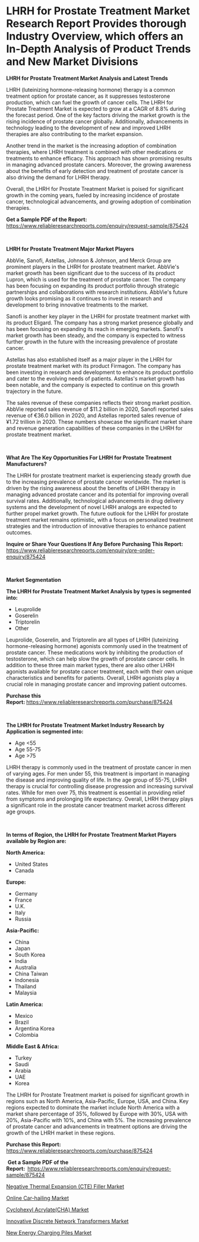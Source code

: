 <p><h1>LHRH for Prostate Treatment Market Research Report Provides thorough Industry Overview, which offers an In-Depth Analysis of Product Trends and New Market Divisions</h1></p><p><strong>LHRH for Prostate Treatment Market Analysis and Latest Trends</strong></p>
<p><p>LHRH (luteinizing hormone-releasing hormone) therapy is a common treatment option for prostate cancer, as it suppresses testosterone production, which can fuel the growth of cancer cells. The LHRH for Prostate Treatment Market is expected to grow at a CAGR of 8.8% during the forecast period. One of the key factors driving the market growth is the rising incidence of prostate cancer globally. Additionally, advancements in technology leading to the development of new and improved LHRH therapies are also contributing to the market expansion.</p><p>Another trend in the market is the increasing adoption of combination therapies, where LHRH treatment is combined with other medications or treatments to enhance efficacy. This approach has shown promising results in managing advanced prostate cancers. Moreover, the growing awareness about the benefits of early detection and treatment of prostate cancer is also driving the demand for LHRH therapy.</p><p>Overall, the LHRH for Prostate Treatment Market is poised for significant growth in the coming years, fueled by increasing incidence of prostate cancer, technological advancements, and growing adoption of combination therapies.</p></p>
<p><strong>Get a Sample PDF of the Report:&nbsp;</strong> <a href="https://www.reliableresearchreports.com/enquiry/request-sample/875424">https://www.reliableresearchreports.com/enquiry/request-sample/875424</a></p>
<p>&nbsp;</p>
<p><strong>LHRH for Prostate Treatment Major Market Players</strong></p>
<p><p>AbbVie, Sanofi, Astellas, Johnson & Johnson, and Merck Group are prominent players in the LHRH for prostate treatment market. AbbVie's market growth has been significant due to the success of its product Lupron, which is used for the treatment of prostate cancer. The company has been focusing on expanding its product portfolio through strategic partnerships and collaborations with research institutions. AbbVie's future growth looks promising as it continues to invest in research and development to bring innovative treatments to the market.</p><p>Sanofi is another key player in the LHRH for prostate treatment market with its product Eligard. The company has a strong market presence globally and has been focusing on expanding its reach in emerging markets. Sanofi's market growth has been steady, and the company is expected to witness further growth in the future with the increasing prevalence of prostate cancer.</p><p>Astellas has also established itself as a major player in the LHRH for prostate treatment market with its product Firmagon. The company has been investing in research and development to enhance its product portfolio and cater to the evolving needs of patients. Astellas's market growth has been notable, and the company is expected to continue on this growth trajectory in the future.</p><p>The sales revenue of these companies reflects their strong market position. AbbVie reported sales revenue of $11.2 billion in 2020, Sanofi reported sales revenue of €36.0 billion in 2020, and Astellas reported sales revenue of ¥1.72 trillion in 2020. These numbers showcase the significant market share and revenue generation capabilities of these companies in the LHRH for prostate treatment market.</p></p>
<p>&nbsp;</p>
<p><strong>What Are The Key Opportunities For LHRH for Prostate Treatment Manufacturers?</strong></p>
<p><p>The LHRH for prostate treatment market is experiencing steady growth due to the increasing prevalence of prostate cancer worldwide. The market is driven by the rising awareness about the benefits of LHRH therapy in managing advanced prostate cancer and its potential for improving overall survival rates. Additionally, technological advancements in drug delivery systems and the development of novel LHRH analogs are expected to further propel market growth. The future outlook for the LHRH for prostate treatment market remains optimistic, with a focus on personalized treatment strategies and the introduction of innovative therapies to enhance patient outcomes.</p></p>
<p><strong>Inquire or Share Your Questions If Any Before Purchasing This Report:</strong> <a href="https://www.reliableresearchreports.com/enquiry/pre-order-enquiry/875424">https://www.reliableresearchreports.com/enquiry/pre-order-enquiry/875424</a></p>
<p>&nbsp;</p>
<p><strong>Market Segmentation</strong></p>
<p><strong>The LHRH for Prostate Treatment Market Analysis by types is segmented into:</strong></p>
<p><ul><li>Leuprolide</li><li>Goserelin</li><li>Triptorelin</li><li>Other</li></ul></p>
<p><p>Leuprolide, Goserelin, and Triptorelin are all types of LHRH (luteinizing hormone-releasing hormone) agonists commonly used in the treatment of prostate cancer. These medications work by inhibiting the production of testosterone, which can help slow the growth of prostate cancer cells. In addition to these three main market types, there are also other LHRH agonists available for prostate cancer treatment, each with their own unique characteristics and benefits for patients. Overall, LHRH agonists play a crucial role in managing prostate cancer and improving patient outcomes.</p></p>
<p><strong>Purchase this Report:&nbsp;</strong><a href="https://www.reliableresearchreports.com/purchase/875424">https://www.reliableresearchreports.com/purchase/875424</a></p>
<p>&nbsp;</p>
<p><strong>The LHRH for Prostate Treatment Market Industry Research by Application is segmented into:</strong></p>
<p><ul><li>Age <55</li><li>Age 55-75</li><li>Age >75</li></ul></p>
<p><p>LHRH therapy is commonly used in the treatment of prostate cancer in men of varying ages. For men under 55, this treatment is important in managing the disease and improving quality of life. In the age group of 55-75, LHRH therapy is crucial for controlling disease progression and increasing survival rates. While for men over 75, this treatment is essential in providing relief from symptoms and prolonging life expectancy. Overall, LHRH therapy plays a significant role in the prostate cancer treatment market across different age groups.</p></p>
<p>&nbsp;</p>
<p><strong>In terms of Region, the LHRH for Prostate Treatment Market Players available by Region are:</strong></p>
<p>
    <p> <strong> North America: </strong>
        <ul>
            <li>United States</li>
            <li>Canada</li>
        </ul>
        </p> 
    <p> <strong> Europe: </strong>
        <ul>
            <li>Germany</li>
            <li>France</li>
            <li>U.K.</li>
            <li>Italy</li>
            <li>Russia</li>
        </ul>
        </p> 
    <p> <strong> Asia-Pacific: </strong>
        <ul>
            <li>China</li>
            <li>Japan</li>
            <li>South Korea</li>
            <li>India</li>
            <li>Australia</li>
            <li>China Taiwan</li>
            <li>Indonesia</li>
            <li>Thailand</li>
            <li>Malaysia</li>
        </ul>
        </p> 
    <p> <strong> Latin America: </strong>
        <ul>
            <li>Mexico</li>
            <li>Brazil</li>
            <li>Argentina Korea</li>
            <li>Colombia</li>
        </ul>
        </p> 
    <p> <strong> Middle East & Africa: </strong>
        <ul>
            <li>Turkey</li>
            <li>Saudi</li>
            <li>Arabia</li>
            <li>UAE</li>
            <li>Korea</li>
        </ul>
    </p>
    </p>
<p><p>The LHRH for Prostate Treatment market is poised for significant growth in regions such as North America, Asia-Pacific, Europe, USA, and China. Key regions expected to dominate the market include North America with a market share percentage of 35%, followed by Europe with 30%, USA with 20%, Asia-Pacific with 10%, and China with 5%. The increasing prevalence of prostate cancer and advancements in treatment options are driving the growth of the LHRH market in these regions.</p></p>
<p><strong>Purchase this Report: </strong><a href="https://www.reliableresearchreports.com/purchase/875424">https://www.reliableresearchreports.com/purchase/875424</a></p>
<p>&nbsp;<strong>Get a Sample PDF of the Report:&nbsp;&nbsp;</strong><a href="https://www.reliableresearchreports.com/enquiry/request-sample/875424">https://www.reliableresearchreports.com/enquiry/request-sample/875424</a></p>
<p><strong></strong></p>
<p><p><a href="https://view.publitas.com/reportprime-1/negative-thermal-expansion-cte-filler-market-size-growth-and-forecast-from-2024-2031/">Negative Thermal Expansion (CTE) Filler Market</a></p><p><a href="https://crocus-run-b5a.notion.site/Insights-into-Online-Car-hailing-Market-Size-Analysing-Market-Share-Trends-and-Growth-from-2024-t-050cd71af07c4559b3dc90d10ba477e3">Online Car-hailing Market</a></p><p><a href="https://view.publitas.com/reportprime-1/cyclohexyl-acrylate-cha-market-size-growing-and-forecasted-for-period-from-2024-2031-and-provides-complete-market-analysis-of-this-market/">Cyclohexyl Acrylate(CHA) Market</a></p><p><a href="https://metal-farmhouse-e95.notion.site/Innovative-Discrete-Network-Transformers-Market-Analysis-and-Market-Size-Global-Industry-Overview--9da72abb51b64fa3a8c5627f062ab90c">Innovative Discrete Network Transformers Market</a></p><p><a href="https://gratis-rainforest-2ca.notion.site/Decoding-the-New-Energy-Charging-Piles-Market-A-Deep-Dive-into-the-Latest-Market-Trends-Market-Seg-bf526367338742a2a0ef5b4a1c49a0d8">New Energy Charging Piles Market</a></p></p>